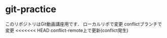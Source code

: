 # git-practice
このリポジトリはGit動画講座用です．
ローカルリポで変更 
conflictブランチで変更
<<<<<<< HEAD
conflict-remote上で更新(conflict発生)